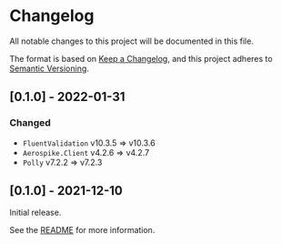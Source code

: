 # Changelog

All notable changes to this project will be documented in this file.

The format is based on [Keep a Changelog](https://keepachangelog.com/en/1.0.0/),
and this project adheres to [Semantic Versioning](https://semver.org/spec/v2.0.0.html).

## [0.1.0] - 2022-01-31

### Changed

- `FluentValidation` v10.3.5 => v10.3.6
- `Aerospike.Client` v4.2.6 => v4.2.7
- `Polly` v7.2.2 => v7.2.3

## [0.1.0] - 2021-12-10

Initial release.

See the [README](https://github.com/wayfair-incubator/AeroSharp/blob/main/README.md) for more information.
